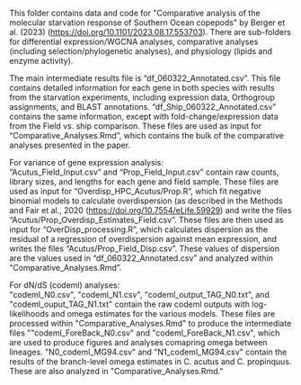 
This folder contains data and code for "Comparative analysis of the molecular starvation response of Southern Ocean copepods" by Berger et al. (2023) (https://doi.org/10.1101/2023.08.17.553703). There are sub-folders for differential expression/WGCNA analyses, comparative analyses (including selection/phylogenetic analyses), and physiology (lipids and enzyme activity). 

The main intermediate results file is “df_060322_Annotated.csv”. This file contains detailed information for each gene in both species with results from the starvation experiments, including expression data, Orthogroup assignments, and BLAST annotations. “df_Ship_060322_Annotated.csv” contains the same information, except with fold-change/expression data from the Field vs. ship comparison. These files are used as input for “Comparative_Analyses.Rmd”, which contains the bulk of the comparative analyses presented in the paper. 

For variance of gene expression analysis: <br>
“Acutus_Field_Input.csv” and “Prop_Field_Input.csv” contain raw counts, library sizes, and lengths for each gene and field sample. These files are used as input for “Overdisp_HPC_Acutus/Prop.R”, which fit negative binomial models to calculate overdispersion (as described in the Methods and Fair et al., 2020 (https://doi.org/10.7554/eLife.59929) and write the files “Acutus/Prop_Overdisp_Estimates_Field.csv”. These files are then used as input for “OverDisp_processing.R”, which calculates dispersion as the residual of a regression of overdispersion against mean expression, and writes the files “Acutus/Prop_Field_Disp.csv”. These values of dispersion are the values used in “df_060322_Annotated.csv” and analyzed within “Comparative_Analyses.Rmd”. 

For dN/dS (codeml) analyses: <br>
"codeml_N0.csv", "codeml_N1.csv", "codeml_output_TAG_N0.txt", and "codeml_ouput_TAG_N1.txt" contain the raw codeml outputs with log-likelihoods and omega estimates for the various models. These files are processed within "Comparative_Analyses.Rmd" to produce the intermediate files ""codeml_ForeBack_N0.csv" and "codeml_ForeBack_N1.csv", which are used to produce figures and analyses comapring omega between lineages. "N0_codeml_MG94.csv" and "N1_codeml_MG94.csv" contain the results of the branch-level omega estimates in C. acutus and C. propinquus. These are also analyzed in "Comparative_Analyses.Rmd."
